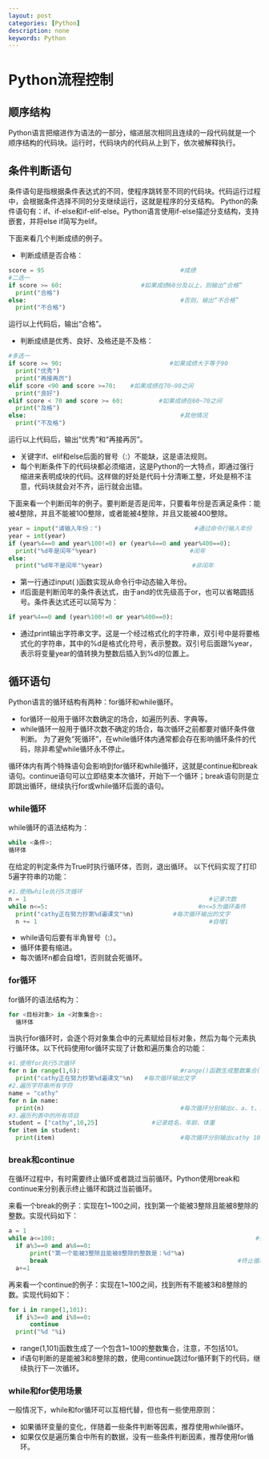 ```yaml
---
layout: post
categories: [Python]
description: none
keywords: Python
---
```

# Python流程控制

## 顺序结构
Python语言把缩进作为语法的一部分，缩进层次相同且连续的一段代码就是一个顺序结构的代码块。运行时，代码块内的代码从上到下，依次被解释执行。

## 条件判断语句
条件语句是指根据条件表达式的不同，使程序跳转至不同的代码块。代码运行过程中，会根据条件选择不同的分支继续运行，这就是程序的分支结构。
Python的条件语句有：if、if-else和if-elif-else。Python语言使用if-else描述分支结构，支持嵌套，并将else if简写为elif。

下面来看几个判断成绩的例子。
- 判断成绩是否合格：
```python
score = 95                                      #成绩
#二选一
if score >= 60:                      #如果成绩60分及以上，则输出“合格”
  print("合格")
else:                                           #否则，输出“不合格”
  print("不合格")
```
运行以上代码后，输出“合格”。

- 判断成绩是优秀、良好、及格还是不及格：
```python
#多选一
if score >= 90:                              #如果成绩大于等于90 
  print("优秀")
  print("再接再厉")
elif score <90 and score >=70:    #如果成绩在70~90之间
  print("良好")
elif score < 70 and score >= 60:          #如果成绩在60~70之间
  print("及格")
else:                                           #其他情况
  print("不及格")
```
运行以上代码后，输出“优秀”和“再接再厉”。
- 关键字if、elif和else后面的冒号（:）不能缺，这是语法规则。
- 每个判断条件下的代码块都必须缩进，这是Python的一大特点，即通过强行缩进来表明成块的代码。这样做的好处是代码十分清晰工整，坏处是稍不注意，代码块就会对不齐，运行就会出错。

下面来看一个判断闰年的例子。要判断是否是闰年，只要看年份是否满足条件：能被4整除，并且不能被100整除，或者能被4整除，并且又能被400整除。
```python
year = input("请输入年份：")                          #通过命令行输入年份
year = int(year)                                                        #转换为整型
if (year%4==0 and year%100!=0) or (year%4==0 and year%400==0):
  print("%d年是闰年"%year)                          #闰年
else:
  print("%d年不是闰年"%year)                         #非闰年
```
- 第一行通过input( )函数实现从命令行中动态输入年份。
- if后面是判断闰年的条件表达式，由于and的优先级高于or，也可以省略圆括号。条件表达式还可以简写为：
```python
if year%4==0 and (year%100!=0 or year%400==0):
```
- 通过print输出字符串文字。这是一个经过格式化的字符串，双引号中是将要格式化的字符串，其中的%d是格式化符号，表示整数。双引号后面跟%year，表示将变量year的值转换为整数后插入到%d的位置上。

## 循环语句
Python语言的循环结构有两种：for循环和while循环。
- for循环一般用于循环次数确定的场合，如遍历列表、字典等。
- while循环一般用于循环次数不确定的场合，每次循环之前都要对循环条件做判断。
为了避免“死循环”，在while循环体内通常都会存在影响循环条件的代码，除非希望while循环永不停止。

循环体内有两个特殊语句会影响到for循环和while循环，这就是continue和break语句。continue语句可以立即结束本次循环，开始下一个循环；break语句则是立即跳出循环，继续执行for或while循环后面的语句。

### while循环
while循环的语法结构为：
```python
while <条件>: 
循环体
```
在给定的判定条件为True时执行循环体，否则，退出循环。
以下代码实现了打印5遍字符串的功能：
```python
#1.使用while执行5次循环
n = 1                                                   #记录次数
while n<=5:                                          #n<=5为循环条件
  print("cathy正在努力抄第%d遍课文"%n)           #每次循环输出的文字
  n += 1                                                #自增1
```
- while语句后要有半角冒号（:）。
- 循环体要有缩进。
- 每次循环n都会自增1，否则就会死循环。

### for循环
for循环的语法结构为：
```python
for <目标对象> in <对象集合>:
  循环体
```
当执行for循环时，会逐个将对象集合中的元素赋给目标对象，然后为每个元素执行循环体。以下代码使用for循环实现了计数和遍历集合的功能：
```python
#1.使用for执行5次循环
for n in range(1,6):                            #range()函数生成整数集合(1,2,3,4,5)
  print("cathy正在努力抄第%d遍课文"%n)   #每次循环输出文字
#2.遍历字符串所有字符
name = "cathy"
for n in name:
  print(n)                                      #每次循环分别输出c、a、t、h、y
#3.遍历列表中的所有项目
student = ["cathy",10,25]               #记录姓名、年龄、体重
for item in student:
  print(item)                                   #每次循环分别输出cathy 10 25
```

### break和continue
在循环过程中，有时需要终止循环或者跳过当前循环。Python使用break和continue来分别表示终止循环和跳过当前循环。

来看一个break的例子：实现在1~100之间，找到第一个能被3整除且能被8整除的整数。实现代码如下：
```python
a = 1                                                                   #初始为1
while a<=100:                                                        #循环100次
  if a%3==0 and a%8==0:
      print("第一个能被3整除且能被8整除的整数是：%d"%a)
      break                                                     #终止循环
  a+=1                                                                  #每次循环自增1
```
再来看一个continue的例子：实现在1~100之间，找到所有不能被3和8整除的数。实现代码如下：
```python
for i in range(1,101):
  if i%3==0 and i%8==0:
      continue
  print("%d "%i)
```
- range(1,101)函数生成了一个包含1~100的整数集合，注意，不包括101。
- if语句判断的是能被3和8整除的数，使用continue跳过for循环剩下的代码，继续执行下一次循环。

### while和for使用场景
一般情况下，while和for循环可以互相代替，但也有一些使用原则：
- 如果循环变量的变化，伴随着一些条件判断等因素，推荐使用while循环。
- 如果仅仅是遍历集合中所有的数据，没有一些条件判断因素，推荐使用for循环。












